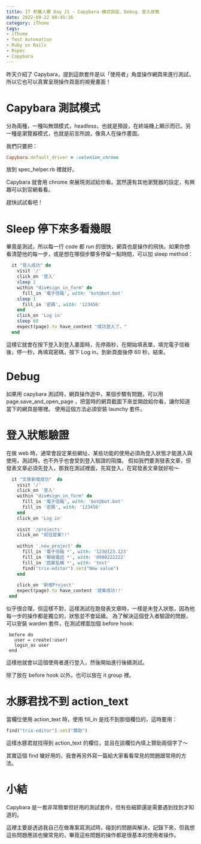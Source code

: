 ```yaml
---
title: IT 邦鐵人賽 Day 21 - Capybara 模式設定、Debug、登入狀態 
date: 2022-09-22 00:45:16
category: iThome
tags: 
- iThome
- Test Automation
- Ruby on Rails
- Rspec
- Capybara
---
```

昨天介紹了 Capybara，提到這款套件是以「使用者」角度操作網頁來進行測試，所以它也可以真實呈現操作頁面的視覺畫面！

# Capybara 測試模式

<!--more-->
分為兩種，一種叫無頭模式，headless，也就是預設，在終端機上顯示而已。另一種是瀏覽器模式，也就是前言所說，像真人在操作畫面。

我們只要把：

```ruby
Capybara.default_driver = :selenium_chrome
```
放到 spec_helper.rb 裡就好。

Capybara 就會用 chrome 來展現測試給你看。當然還有其他瀏覽器的設定，有興趣可以到官網看看。

趕快試試看吧！

# Sleep 停下來多看幾眼

畢竟是測試，所以每一行 code 都 run 的很快，網頁也是操作的飛快。如果你想看清楚他的每一步，或是想在哪個步驟多停留一點時間，可以加 sleep method：

```ruby
  it "登入成功" do
    visit '/'
    click_on '登入'
    sleep 2
    within "div#sign_in_form" do
      fill_in '電子信箱', with: 'bot@bot.bot'
	sleep 1
      fill_in '密碼', with: '123456'
    end
    click_on 'Log in'
    sleep 60
    expect(page).to have_content "成功登入了。"
  end
```

這樣它就會在按下登入到登入畫面時，先停兩秒，在開始填表單，填完電子信箱後，停一秒，再填寫密碼，按下 Log in，到新頁面後停 60 秒，結束。

# Debug

如果用 capybara 測試時，網頁操作途中，某個步驟有問題，可以用 page.save_and_open_page ，把當時的網頁截圖下來並開啟給你看，讓你知道當下的網頁是哪裡。
使用這個方法必須安裝 launchy 套件。

# 登入狀態驗證

在做 web 時，通常會設定某些網址、某些功能的使用必須為登入狀態才能進入與使用，測試時，也不外乎也會受到登入驗證的阻擋。
假如我們要測發表文章，但發表文章必須先登入，那我在測試裡面，先寫登入，在寫發表文章就好啦～
  
```ruby
  it "文章新增成功"  do
    visit '/'
    click_on '登入'
    within "div#sign_in_form" do
      fill_in '電子信箱', with: 'bot@bot.bot'
      fill_in '密碼', with: '123456'
    end
    click_on 'Log in'
 
    visit '/projects'
    click_on "前往提案!!"
 
    within '.new_project' do
      fill_in '電子信箱 *', with: '123@123.123'
      fill_in '聯絡電話 *', with: '0980222222'
      fill_in '提案名稱 *', with: 'test'
      find("trix-editor").set("New value")     
    end
 
    click_on '新增Project'
    expect(page).to have_content '提案成功!!'
 end
```

似乎很合理，但這樣不對，這樣測試在跑發表文章時，一樣是未登入狀態，因為他每一步的操作都是獨立的，狀態並不會延續。
為了解決這個登入者驗證的問題，可以安裝 warden 套件，在測試裡面加個 before hook:

```
 before do
   user = create(:user)
   login_as user
 end
```

這樣他就會以這個使用者進行登入，然後開始進行後續測試。

除了放在 before hook 以外，也可以放在 it group 裡。

# 水豚君找不到 action_text 

當欄位使用 action_text 時，使用 fill_in 是找不到那個欄位的，這時要用：

```ruby
find("trix-editor").set("贊助")
```

這樣水豚君就找得到 action_text 的欄位，並且在該欄位內填上贊助兩個字了～ 

其實這個 find 蠻好用的，我會再另外寫一篇給大家看看常見的問題跟常用的方法。

# 小結

Capybara 是一套非常簡單但好用的測試套件，但有些細節還是需要遇到找到才知道的。

這裡主要是透過我自己在做專案寫測試時，碰到的問題與解決，記錄下來，但我想這些問題應該也蠻常見的，畢竟這些問題的操作都是很基本的使用者操作。
